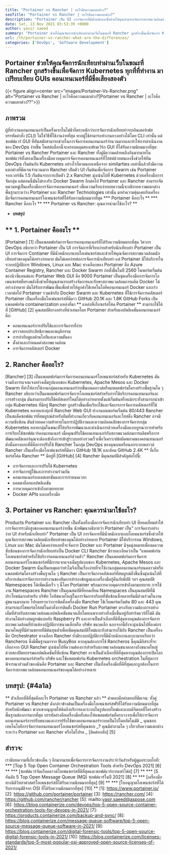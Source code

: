```yaml
---
title: "Portainer vs Rancher | อะไรคือความแตกต่าง?" 
seoTitle: "Portainer vs Rancher | อะไรคือความแตกต่าง?" 
description: "Portainer เป็น UI การจัดการที่มีน้ำหนักเบาซึ่งช่วยให้คุณสามารถจัดการสภาพแวดล้อมที่แตกต่างกันของคุณได้อย่างง่ายดายในขณะที่ Rancher ถูกสร้างขึ้นเพื่อจัดการ Kubernetes ทุกที่ที่ทำงาน" 
date: Sat, 13 Nov 2021 03:53:39 +0000
author: yasir saeed
summary: "Portainer ช่วยให้คุณจัดการนักเทียบท่าผ่านเว็บในขณะที่ Rancher ถูกสร้างขึ้นเพื่อจัดการ Kubernetes ทุกที่ที่ทำงาน มาเปรียบเทียบ GUIs คอนเทนเนอร์ที่มีชื่อเสียงสองตัว" 
url: /th/portainer-vs-rancher-what-are-the-differences/
categories: ['DevOps', 'Software Development']
---
```


## Portainer ช่วยให้คุณจัดการนักเทียบท่าผ่านเว็บในขณะที่ Rancher ถูกสร้างขึ้นเพื่อจัดการ Kubernetes ทุกที่ที่ทำงาน มาเปรียบเทียบ GUIs คอนเทนเนอร์ที่มีชื่อเสียงสองตัว

{{< figure align=center src="images/Portainer-Vs-Rancher.png" alt="Portainer vs Rancher | อะไรคือความแตกต่าง?|Portainer vs Rancher | อะไรคือความแตกต่าง??">}}


## ภาพรวม
ผู้ที่ทำงานคอนเทนเนอร์เป็นครั้งแรกในไม่ช้าก็ตระหนักว่าการจัดการนักเทียบท่าจากอินเตอร์เฟสบรรทัดคำสั่ง (CLI) ไม่ใช่วิธีที่ใช้งานง่ายที่สุด หากผู้ใช้สามารถทำงานบางอย่างได้โดย CLI เท่านั้น แต่ซอฟต์แวร์ GUI ที่ทันสมัยสามารถช่วยในการจัดการคอนเทนเนอร์จำนวนมากและทำให้การดำเนินงานของ DevOps ง่ายขึ้น โพสต์บล็อกนี้จะครอบคลุมสองเฟรมเวิร์ก GUI ที่ได้รับความนิยมมากที่สุด: Portainer vs Rancher
Portainer และ Rancher ทั้งคู่มีความคล้ายคลึงกันมากมายในซอฟต์แวร์ทั้งสองเป็นเครื่องมือควบคุมการจัดการคอนเทนเนอร์ที่โฮสต์ด้วยตนเองซึ่งช่วยให้ทีม DevOps เริ่มต้นกับ Kubernetes อย่างไรก็ตามนอกเหนือจาก similarties เหล่านี้แล้วยังมีความแตกต่างที่ชัดเจนจำนวนมาก Rancher เปิดตัว UI เริ่มต้นเพื่อจัดการ Swarm เช่น Portainer จากเวอร์ชัน 1.5 เริ่มต้นจากการเปิดตัว 2.x Rancher มุ่งเน้นไปที่ Kubernetes ด้วยเครื่องมือการจัดกลุ่ม แต่ตอนนี้มันไม่รองรับ Docker Swarm อีกต่อไป
Portainer และ Rancher สามารถจัดหมวดหมู่เป็นเครื่องมือการจัดการคอนเทนเนอร์ เพื่อความเรียบง่ายบทความนี้จะอธิบายความแตกต่างพื้นฐานระหว่าง Portainer และ Rancher Technologies เท่านั้น มาทำความคุ้นเคยกับเครื่องมือจัดการคอนเทนเนอร์โอเพนซอร์สที่ได้รับความนิยมมากที่สุด
  *** Portainer คืออะไร **
  *** Rancher คืออะไร **
  *** Portainer vs Rancher: คุณควรนำมาใช้อะไร? **
  * **บทสรุป**

## ** 1. Portainer คืออะไร **
[Portainer] [1] เป็นแพลตฟอร์มการจัดการคอนเทนเนอร์ที่ได้รับความนิยมมากที่สุด วิศวกร DevOps อธิบายว่า Portainer เป็น UI การจัดการที่เรียบง่ายสำหรับนักเทียบท่า Portainer เป็น UI การจัดการ Contianer ที่มีน้ำหนักเบาแบบโอเพ่นซอร์สและช่วยให้คุณจัดการสภาพแวดล้อมนักเทียบท่าของคุณได้อย่างง่ายดาย มันไม่เคยง่ายต่อการจัดการนักเทียบท่า แต่ Portainer มีให้บริการในระบบปฏิบัติการ Windows, Linux และ Mac ทางเลือกของ Portainer คือ Azure Container Registry, Rancher และ Docker Swarm ก่อตั้งขึ้นในปี 2560 ในพอร์ตเริ่มต้นของนิวซีแลนด์และ Portainer Web GUI คือ 9000
Portainer เป็นชุดเครื่องมือการจัดการโอเพนซอร์สที่ทรงพลังซึ่งช่วยให้คุณสามารถสร้างจัดการและรักษาสภาพแวดล้อมการผลิต Docker ได้อย่างง่ายดาย มันได้รับการพัฒนาขึ้นเพื่อช่วยให้ลูกค้าใช้เทคโนโลยีคอนเทนเนอร์ Docker และเร่งเวลาต่อไป Portainer รวมเข้ากับ Docker Swarm และ Kubernetes ที่ใช้การจัดการคลัสเตอร์ Portainer เป็นเครื่องมือโอเพ่นซอร์สที่มีดาว GitHub 20.1K และ 1.8K GitHub Forks เปิดแพลตฟอร์ม containerization แหล่งที่มา ** แหล่งที่เก็บซอร์สโค้ด Portainer ** สามารถใช้ได้ที่ [GitHub] [2] คุณสมบัติบางอย่างที่นำเสนอโดย Portainer สำหรับแอปพลิเคชันคอนเทนเนอร์คือ:
  * คอนเทนเนอร์การปรับใช้และการจัดการที่ง่าย
  * ตรวจสอบประสิทธิภาพและพฤติกรรม
  * การกำกับดูแลด้านไอทีและความมั่นคง
  * ตั้งค่าและกำหนดค่าสภาพแวดล้อม
  * การจัดการคลัสเตอร์ Docker

## 2. Rancher คืออะไร?
[Rancher] [3] เป็นแพลตฟอร์มการจัดการคอนเทนเนอร์โอเพนซอร์สสำหรับ Kubernetes มันรวมถึงการแจกแจงอย่างเต็มรูปแบบของ Kubernetes, Apache Mesos และ Docker Swarm ที่ทำให้การใช้งานกลุ่มคอนเทนเนอร์ง่ายขึ้นบนคลาวด์หรือแพลตฟอร์มโครงสร้างพื้นฐานใด ๆ Rancher อธิบายว่าเป็นแพลตฟอร์มการจัดการโอเพนซอร์สสำหรับการใช้บริการคอนเทนเนอร์และการสร้างกลุ่ม มันสามารถปรับใช้คลัสเตอร์ใหม่ได้อย่างง่ายดายตั้งแต่เริ่มต้นหรือแม้กระทั่งสามารถนำเข้ากลุ่ม Kubernetes ที่มีอยู่ Rancher ถูกสร้างขึ้นเพื่อเรียกใช้และจัดการการจัดการคลัสเตอร์ที่ใช้ Kubernetes หลายแห่งทุกที่ Rancher Web GUI ทำงานบนพอร์ตเริ่มต้น 80/443
Rancher เป็นสแต็คซอฟต์แวร์ที่สมบูรณ์สำหรับทีมที่ทำงานเกี่ยวกับคอนเทนเนอร์และโฮสติ้ง Rancher อาจมีความซับซ้อน มันช่วยลดความท้าทายในการปฏิบัติงานและความปลอดภัยของการจัดการกลุ่ม Kubernetes หลายกลุ่มในขณะที่ให้บริการพัฒนาและดำเนินการด้วยเครื่องมือแบบบูรณาการสำหรับการเรียกใช้ซอฟต์แวร์คอนเทนเนอร์ เมื่อคุณปรับใช้คอนเทนเนอร์กับสภาพแวดล้อมการผลิตหรือการพัฒนาคลัสเตอร์คุณจะต้องเข้าถึงการเข้าสู่ระบบอย่างรวดเร็วเพื่อวิเคราะห์ข้อผิดพลาดของคอนเทนเนอร์ ดังนั้นทางออกที่ดีคือการปรับใช้ Rancher ในกลุ่ม DevOps ของคุณบนหรือนอกระบบคลาวด์ Rancher เป็นเครื่องมือโอเพ่นซอร์สที่มีดาว GitHub 18.1K และส้อม GitHub 2.4K ** ที่เก็บซอร์สโค้ด Rancher ** มีอยู่ที่ [GitHub] [4] Rancher มีคุณสมบัติสำคัญต่อไปนี้:
  * การจัดการและการปรับใช้ Kubernetes
  * การจัดการผู้ใช้และการทำงานร่วมกัน
  * คอนเทนเนอร์ออเคสเตรชันและการกำหนดเวลา
  * แคตตาล็อกแอปพลิเคชัน
  * การควบคุมการเข้าถึงตามบทบาท
  * Docker APIs และเครื่องมือ

## 3. Portainer vs Rancher: คุณควรนำมาใช้อะไร?
Products Portainer และ Rancher เป็นทั้งเครื่องมือการจัดการนักเทียบท่า UI ที่ยอดเยี่ยมทำให้การจัดการระดับสูงของคอนเทนเนอร์ง่ายขึ้น
นักพัฒนาอธิบายว่า Portainer เป็น“ การจัดการอย่างง่าย UI สำหรับนักเทียบท่า” Portainer เป็น UI การจัดการที่มีน้ำหนักเบาแบบโอเพนซอร์ซซึ่งช่วยให้คุณจัดการสภาพแวดล้อมนักเทียบท่าของคุณได้อย่างง่ายดาย Portainer มีให้บริการบน Windows, Linux และ Mac มันไม่เคยง่ายเลยที่จะจัดการ Docker และ Portainer มีจุดมุ่งหมายเพื่อลดความซับซ้อนของการจัดการนักเทียบท่าเป็น Docker CLI
Rancher มีรายละเอียดว่าเป็น "แพลตฟอร์มโอเพนซอร์สสำหรับใช้บริการคอนเทนเนอร์ส่วนตัว" Rancher เป็นแพลตฟอร์มการจัดการคอนเทนเนอร์โอเพนซอร์สที่มีการแจกแจงเต็มรูปแบบของ Kubernetes, Apache Mesos และ Docker Swarm นั่นเป็นเหตุผลว่าทำไมจึงเป็นเรื่องง่ายที่จะใช้งานกลุ่มคอนเทนเนอร์บนคลาวด์หรือแพลตฟอร์มโครงสร้างพื้นฐานใด ๆ Rancher เป็นการจัดการคลัสเตอร์ที่สมบูรณ์ยิ่งขึ้นซึ่งมุ่งเน้นไปที่บริการเช่นการจัดการการทำงานของทีมการสำรองข้อมูลและเครื่องมือกู้คืนภัยพิบัติ ฯลฯ
คุณสมบัติ Namespaces ได้เพิ่มเมื่อเร็ว ๆ นี้โดย Portainer พร้อมการควบคุมการเข้าถึงตามบทบาท การใช้งาน Namespaces Rancher เป็นคุณสมบัติที่ยอดเยี่ยม Namespaces เป็นคุณสมบัติที่มีประโยชน์มากสำหรับ บริษัท ไอทีขนาดใหญ่ในการจัดการบริบทที่ซับซ้อนซึ่งหลายทีมมีส่วนร่วมในงานคู่ขนานมากมาย โปรดทราบว่าการติดตั้งเครื่องมือ Rancher ใช้เว็บพอร์ตเริ่มต้น 80 และ 443 คุณสามารถแก้ไขพอร์ตโฮสต์ในคำสั่งการติดตั้ง Docker Run
Portainer ตรงกับความต้องการอย่างเต็มที่สำหรับสภาพแวดล้อมแอปพลิเคชันขนาดเล็กโดยเฉพาะอย่างยิ่งเมื่อขึ้นอยู่กับฮาร์ดแวร์ที่ไม่ดี มันทำงานได้อย่างสมบูรณ์แบบกับ Raspberry Pi และอาจเป็นตัวเลือกที่ดีที่สุดหากคุณต้องการจัดการสภาพแวดล้อมที่บ้านห้องปฏิบัติการขนาดเล็กหรือ บริษัท ขนาดเล็ก นอกจากนี้ยังจะมุ่งเน้นไปที่องค์กรขนาดใหญ่ที่มีส่วนขยายที่มีต้นทุนต่ำเพื่อเพิ่มคุณสมบัติใหม่และยังสามารถใช้กับ Rancher เป็นเครื่องมือ Orchestrator ทางเลือก Rancher ยังมีระบบปฏิบัติการที่มีน้ำหนักเบาและเบามากเรียกว่า Rancheros ซึ่งมีพื้นฐานมาจาก BusyBox หากคุณต้องการใช้ Rancheros นี้คุณมีอิสระที่จะเลือกจาก GUI Rancher มุ่งเน้นไปที่ความต้องการสำหรับสภาพแวดล้อมขนาดกลางถึงขนาดใหญ่ด้วยสถาปัตยกรรมแอปพลิเคชันที่ซับซ้อน Rancher อาจเป็นตัวเลือกที่ดีที่สุดหากคุณต้องการเปิดโลกของคอนเทนเนอร์สำหรับ บริษัท และใช้แพลตฟอร์ม Kubernetes orchestration
ในที่สุดการพิจารณาส่วนตัวของฉันคือ Portainer และ Rancher เป็นทั้งเครื่องมือที่ดีที่สุดและถูกต้องในการจัดการสภาพแวดล้อมคอนเทนเนอร์ของคุณได้อย่างง่ายดาย

## บทสรุป: {#4a1a}
** ตัวเลือกที่ดีที่สุดคืออะไร Portainer vs Rancher แล้ว ** คำตอบคือคำตอบที่ชัดเจน: ทั้งคู่ Portainer vs Rancher ดังกล่าวข้างต้นเป็นเครื่องมือโอเพนซอร์สฟรีที่ได้รับความนิยมมากที่สุดสำหรับนักพัฒนา พวกเขาอนุญาตให้คิดถึงบริการและระบบในรูปแบบใหม่และแบบดิจิตอลที่โครงสร้างพื้นฐานต้องการมากที่สุด บรรทัดล่างคือเครื่องมือทั้งสองให้แพลตฟอร์มที่ครบวงจรเพื่อให้การจัดการคอนเทนเนอร์การปรับขนาดและการปรับใช้ของคอนเทนเนอร์ระบบเป็นไปโดยอัตโนมัติ
_ คุณชอบเทคโนโลยีการจัดการคอนเทนเนอร์โอเพนซอร์สที่คุณชอบ _? คุณมีคำถามใด ๆ เกี่ยวกับความแตกต่างระหว่าง Portainer และ Rancher หรือไม่โปรด _ [ติดต่อกลับ] [5]

## สำรวจ:
เรามีบทความที่เกี่ยวข้องอื่น ๆ อีกมากมายเพื่อจัดการการจัดการงานประจำวันสำหรับผู้ดูแลระบบไอที:
  *** [Top 5 Top Open Container Orchestration Tools สำหรับ DevOps 2021] [6] **
  *** [ซอฟต์แวร์จัดเก็บคลาวด์โอเพ่นซอร์สที่ดีที่สุดและซอฟต์แวร์การแชร์ไฟล์] [7] **
  *** [5 อันดับ 5 Top Open Message Queue (MQ) ซอฟต์แวร์ในปี 2021] [8] **
  *** [เครื่องมือทางนิติวิทยาศาสตร์โอเพนซอร์สที่ได้รับความนิยมมากที่สุด] [9] **
  *** [ใบอนุญาตโอเพนซอร์สที่ได้รับการอนุมัติจาก OSI ที่ได้รับความนิยมมากที่สุด] [10] **
[1]: https://www.portainer.io/
[2]: https://github.com/portainer/portainer
[3]: https://rancher.com/
[4]: https://github.com/rancher/rancher
[5]: mailto:yasir.saeed@aspose.com
[6]: https://blog.containerize.com/devops/top-5-open-source-container-orchestration-tools-for-devops-in-2021/
[7]: https://products.containerize.com/backup-and-sync/
[8]: https://blog.containerize.com/message-queue-software/top-5-open-source-message-queue-software-in-2021/
[9]: https://blog.containerize.com/digital-forensic-tools/top-5-open-source-digital-forensic-tools-in-2021/
[10]: https://blog.containerize.com/licenses-standards/top-5-most-popular-osi-approved-open-source-licenses-of-2021/
